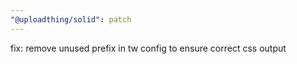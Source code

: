 ```yaml
---
"@uploadthing/solid": patch
---
```


fix: remove unused prefix in tw config to ensure correct css output

